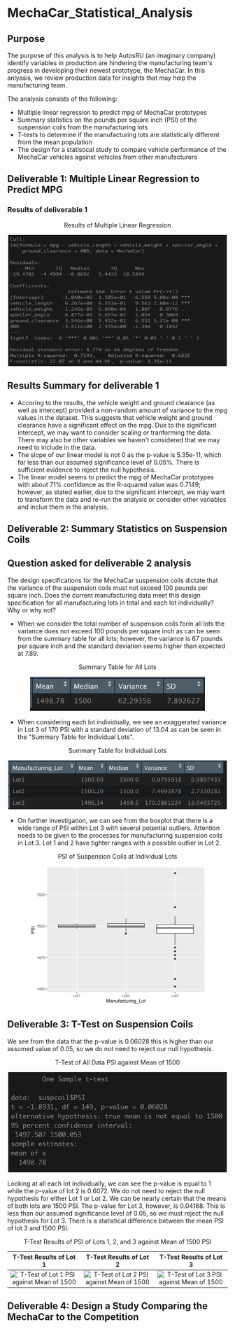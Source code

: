 # MechaCar_Statistical_Analysis

## Purpose

The purpose of this analysis is to help AutosRU (an imaginary company) identify variables in production are hindering the manufacturing team's progress in developing their newest prototype, the MechaCar. In this anlyasis, we review production data for insights that may help the manufacturing team.

The analysis consists of the following:
- Multiple linear regression to predict mpg of MechaCar prototypes
- Summary statistics on the pounds per square inch (PSI) of the suspension coils from the manufacturing lots
- T-tests to determine if the manufacturing lots are statistically different from the mean population
- The design for a statistical study to compare vehicle performance of the MechaCar vehicles against vehicles from other manufacturers

## Deliverable 1: Multiple Linear Regression to Predict MPG

### Results of deliverable 1

<p align="center">Results of Multiple Linear Regression</p>

<p align="center"><img class="centerImage" src="https://github.com/jisellejones/MechaCar_Statistical_Analysis/blob/main/Images/deliverable1_multiple_linear_regression.png" width="500" height="300" alt="Results of Multiple Linear Regression" /></p>

## Results Summary for deliverable 1
- Accoring to the results, the vehicle weight and ground clearance (as well as intercept) provided a non-random amount of variance to the mpg values in the dataset. This suggests that vehicle weight and ground clearance have a significant effect on the mpg. Due to the significant intercept, we may want to consider scaling or tranforming the data. There may also be other variables we haven't considered that we may need to include in the data.
- The slope of our linear model is not 0 as the p-value is 5.35e-11, which far less than our assumed significance level of 0.05%. There is sufficient evidence to reject the null hypothesis.
- The linear model seems to predict the mpg of MechaCar prototypes with about 71% confidence as the R-squared value was 0.7149; however, as stated earlier, due to the significant intercept, we may want to transform the data and re-run the analysis or consider other variables and inclue them in the analysis.

## Deliverable 2: Summary Statistics on Suspension Coils

## Question asked for deliverable 2 analysis
The design specifications for the MechaCar suspension coils dictate that the variance of the suspension coils must not exceed 100 pounds per square inch. Does the current manufacturing data meet this design specification for all manufacturing lots in total and each lot individually? Why or why not?

- When we consider the total number of suspension coils form all lots the variance does not exceed 100 pounds per square inch as can be seen from the summary table for all lots; however, the variance is 67 pounds per square inch and the standard deviation seems higher than expected at 7.89. 

<p align="center">Summary Table for All Lots</p>

<p align="center"><img class="centerImage" src="https://github.com/jisellejones/MechaCar_Statistical_Analysis/blob/main/Images/deliverable2_PSI_total_summary.png" width="400" height="78" alt="Summary Data Table for All Lots" /></p>

- When considering each lot individually, we see an exaggerated variance in Lot 3 of 170 PSI with a standard deviation of 13.04 as can be seen in the "Summary Table for Individual Lots".

<p align="center">Summary Table for Individual Lots</p>

<p align="center"><img class="centerImage" src="https://github.com/jisellejones/MechaCar_Statistical_Analysis/blob/main/Images/deliverable2_PSI_lot_summary.png" width="500" height="112" alt="Summary Table for Individual Lots" /></p>

- On further investigation, we can see from the boxplot that there is a wide range of PSI within Lot 3 with several potential outliers. Attention needs to be given to the processes for manufacturing suspension coils in Lot 3. Lot 1 and 2 have tighter ranges with a possible outlier in Lot 2.

<p align="center">PSI of Suspension Coils at Individual Lots</p>

<p align="center"><img class="centerImage" src="https://github.com/jisellejones/MechaCar_Statistical_Analysis/blob/main/Images/deliverable2_PSI_boxplot.png" width="400" height="317" alt="PSI of Suspension Coils at Individual Lots" /></p>

## Deliverable 3: T-Test on Suspension Coils
We see from the data that the p-value is 0.06028 this is higher than our assumed value of 0.05, so we do not need to reject our null hypothesis. 

<p align="center">T-Test of All Data PSI against Mean of 1500</p>

<p align="center"><img class="centerImage" src="https://github.com/jisellejones/MechaCar_Statistical_Analysis/blob/main/Images/deliverable3_t_test_all_data.png" width="500" height="229" alt="T-Test of All Data PSI against Mean of 1500" /></p>

Looking at all each lot individually, we can see the p-value is equal to 1 while the p-value of lot 2 is 0.6072. We do not need to reject the null hypothesis for either Lot 1 or Lot 2. We can be nearly certain that the means of both lots are 1500 PSI. The p-value for Lot 3, however, is 0.04168. This is less than our assumed significance level of 0.05, so we must reject the null hypothesis for Lot 3. There is a statistical difference between the mean PSI of lot 3 and 1500 PSI.

<p align="center">T-Test Results of PSI of Lots 1, 2, and 3 against Mean of 1500 PSI</p>

T-Test Results of Lot 1    |  T-Test Results of Lot 2  |  T-Test Results of Lot 3 |
:-------------------------:|:-------------------------:|:-------------------------:
<img class="centerImage" src="" width="" height="" alt="T-Test of Lot 1 PSI against Mean of 1500" />|<img class="centerImage" src="" width="" height="" alt="T-Test of Lot 2 PSI against Mean of 1500" />|<img class="centerImage" src="" width="" height="" alt="T-Test of Lot 3 PSI against Mean of 1500" />



## Deliverable 4: Design a Study Comparing the MechaCar to the Competition
